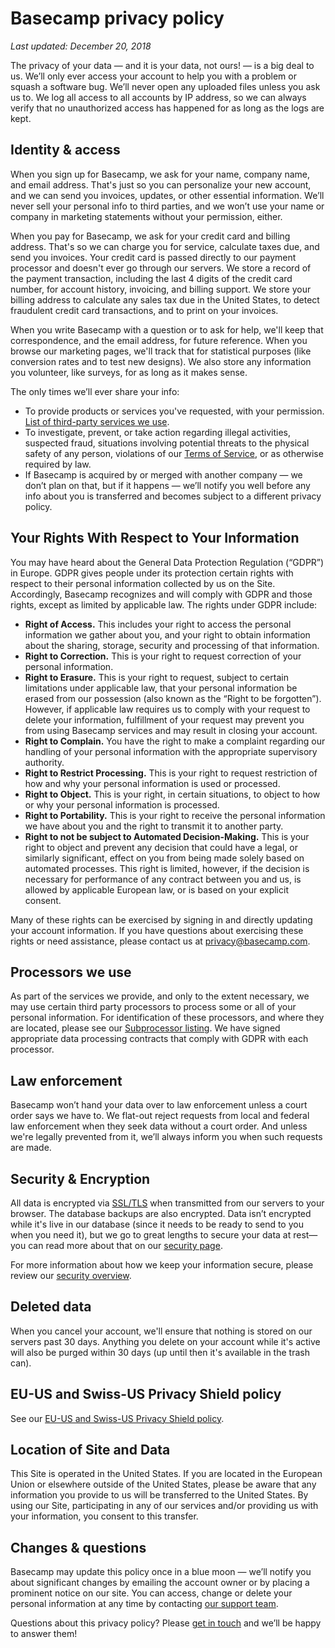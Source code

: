 [support]: https://basecamp.com/support

# Basecamp privacy policy

*Last updated: December 20, 2018*

The privacy of your data — and it is your data, not ours! — is a big deal to us. We’ll only ever access your account to help you with a problem or squash a software bug. We’ll never open any uploaded files unless you ask us to. We log all access to all accounts by IP address, so we can always verify that no unauthorized access has happened for as long as the logs are kept.

## Identity & access

When you sign up for Basecamp, we ask for your name, company name, and email address. That's just so you can personalize your new account, and we can send you invoices, updates, or other essential information. We’ll never sell your personal info to third parties, and we won’t use your name or company in marketing statements without your permission, either.

When you pay for Basecamp, we ask for your credit card and billing address. That's so we can charge you for service, calculate taxes due, and send you invoices. Your credit card is passed directly to our payment processor and doesn't ever go through our servers. We store a record of the payment transaction, including the last 4 digits of the credit card number, for account history, invoicing, and billing support. We store your billing address to calculate any sales tax due in the United States, to detect fraudulent credit card transactions, and to print on your invoices.

When you write Basecamp with a question or to ask for help, we'll keep that correspondence, and the email address, for future reference. When you browse our marketing pages, we'll track that for statistical purposes (like conversion rates and to test new designs). We also store any information you volunteer, like surveys, for as long as it makes sense.

The only times we’ll ever share your info:

* To provide products or services you've requested, with your permission. [List of third-party services we use](/privacy/subprocessors.md).
* To investigate, prevent, or take action regarding illegal activities, suspected fraud, situations involving potential threats to the physical safety of any person, violations of our [Terms of Service](/terms.md), or as otherwise required by law.
* If Basecamp is acquired by or merged with another company — we don’t plan on that, but if it happens — we’ll notify you well before any info about you is transferred and becomes subject to a different privacy policy.


## Your Rights With Respect to Your Information

You may have heard about the General Data Protection Regulation (“GDPR”) in Europe. GDPR gives people under its protection certain rights with respect to their personal information collected by us on the Site. Accordingly, Basecamp recognizes and will comply with GDPR and those rights, except as limited by applicable law. The rights under GDPR include:

* **Right of Access.** This includes your right to access the personal information we gather about you, and your right to obtain information about the sharing, storage, security and processing of that information.
* **Right to Correction.** This is your right to request correction of your personal information.
* **Right to Erasure.** This is your right to request, subject to certain limitations under applicable law, that your personal information be erased from our possession (also known as the “Right to be forgotten”).  However, if applicable law requires us to comply with your request to delete your information, fulfillment of your request may prevent you from using Basecamp services and may result in closing your account.
* **Right to Complain.** You have the right to make a complaint regarding our handling of your personal information with the appropriate supervisory authority.
* **Right to Restrict Processing.** This is your right to request restriction of how and why your personal information is used or processed.
* **Right to Object.** This is your right, in certain situations, to object to how or why your personal information is processed.
* **Right to Portability.** This is your right to receive the personal information we have about you and the right to transmit it to another party.
* **Right to not be subject to Automated Decision-Making.** This is your right to object and prevent any decision that could have a legal, or similarly significant, effect on you from being made solely based on automated processes. This right is limited, however, if the decision is necessary for performance of any contract between you and us, is allowed by applicable European law, or is based on your explicit consent.

Many of these rights can be exercised by signing in and directly updating your account information. If you have questions about exercising these rights or need assistance, please contact us at [privacy@basecamp.com](mailto:privacy@basecamp.com).


## Processors we use

As part of the services we provide, and only to the extent necessary, we may use certain third party processors to process some or all of your personal information. For identification of these processors, and where they are located, please see our [Subprocessor listing](/privacy/subprocessors.md). We have signed appropriate data processing contracts that comply with GDPR with each processor.


## Law enforcement

Basecamp won’t hand your data over to law enforcement unless a court order says we have to. We flat-out reject requests from local and federal law enforcement when they seek data without a court order. And unless we're legally prevented from it, we’ll always inform you when such requests are made.


## Security & Encryption

All data is encrypted via <a href="https://en.wikipedia.org/wiki/Transport_Layer_Security">SSL/TLS</a> when transmitted from our servers to your browser. The database backups are also encrypted. Data isn’t encrypted while it's live in our database (since it needs to be ready to send to you when you need it), but we go to great lengths to secure your data at rest—you can read more about that on our [security page](/security/overview.md).

For more information about how we keep your information secure, please review our [security overview](/security/overview.md).


## Deleted data

When you cancel your account, we'll ensure that nothing is stored on our servers past 30 days. Anything you delete on your account while it's active will also be purged within 30 days (up until then it's available in the trash can).


## EU-US and Swiss-US Privacy Shield policy

See our [EU-US and Swiss-US Privacy Shield policy](/privacy/privacy-shield.md).


## Location of Site and Data

This Site is operated in the United States. If you are located in the European Union or elsewhere outside of the United States, please be aware that any information you provide to us will be transferred to the United States. By using our Site, participating in any of our services and/or providing us with your information, you consent to this transfer.


## Changes & questions

Basecamp may update this policy once in a blue moon — we’ll notify you about significant changes by emailing the account owner or by placing a prominent notice on our site. You can access, change or delete your personal information at any time by contacting [our support team][support].

Questions about this privacy policy? Please [get in touch][support] and we’ll be happy to answer them!
